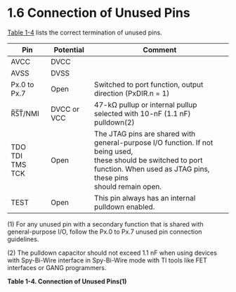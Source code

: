 # 1.6 Connection of Unused Pins

[Table 1-4](#table-1-4) lists the correct termination of unused pins.

<a id="table-1-4"></a>

| Pin                      | Potential   | Comment                                                                                                                                                                                |
| ------------------------ | ----------- | -------------------------------------------------------------------------------------------------------------------------------------------------------------------------------------- |
| AVCC                     | DVCC        |                                                                                                                                                                                        |
| AVSS                     | DVSS        |                                                                                                                                                                                        |
| Px.0 to Px.7             | Open        | Switched to port function, output direction (PxDIR.n = 1)                                                                                                                              |
| R̅S̅T̅/NMI                  | DVCC or VCC | 47-kΩ pullup or internal pullup selected with 10-nF (1.1 nF) pulldown(2)                                                                                                               |
| TDO<br>TDI<br>TMS<br>TCK | Open        | The JTAG pins are shared with general-purpose I/O function. If not being used,<br>these should be switched to port function. When used as JTAG pins, these pins<br>should remain open. |
| TEST                     | Open        | This pin always has an internal pulldown enabled.                                                                                                                                      |

(1) For any unused pin with a secondary function that is shared with general-purpose I/O, follow the Px.0 to Px.7
unused pin connection guidelines.

(2) The pulldown capacitor should not exceed 1.1 nF when using devices with Spy-Bi-Wire interface in Spy-Bi-Wire mode
with TI tools like FET interfaces or GANG programmers.

**Table 1-4. Connection of Unused Pins(1)**